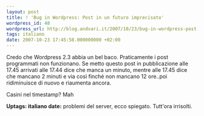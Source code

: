 ```yaml
---
layout: post
title: ! 'Bug in Wordpress: Post in un futuro imprecisato'
wordpress_id: 48
wordpress_url: http://blog.andvari.it/2007/10/23/bug-in-wordpress-post-in-un-futuro-imprecisato/
tags: italiano
date: 2007-10-23 17:45:58.000000000 +02:00
---
```

Credo che Wordpress 2.3 abbia un bel baco. Praticamente i post programmati non funzionano.
Se metto questo post in pubblicazione alle 17.45 arrivati alle 17.44 dice che manca un minuto, mentre alle 17.45 dice che mancano 2 minuti e via così finché non mancano 12 ore..poi ridiminuisce di nuovo e riaumenta ancora.

Casini nel timestamp? Mah

<strong>Uptags: italiano
date:</strong> problemi del server, ecco spiegato. Tutt'ora irrisolti.
